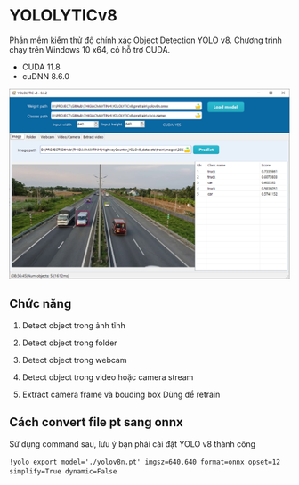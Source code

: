 # YOLOLYTICv8

Phần mềm kiểm thử độ chính xác Object Detection YOLO v8. Chương trình chạy trên Windows 10 x64, có hỗ trợ CUDA.

- CUDA 11.8
- cuDNN 8.6.0

![](image/yololytic.png)

## Chức năng

1. Detect object trong ảnh tĩnh

2. Detect object trong folder

3. Detect object trong webcam

4. Detect object trong video hoặc camera stream

5. Extract camera frame và bouding box
Dùng để retrain

## Cách convert file pt sang onnx

Sử dụng command sau, lưu ý bạn phải cài đặt YOLO v8 thành công

`!yolo export model='./yolov8n.pt' imgsz=640,640 format=onnx opset=12 simplify=True dynamic=False
`